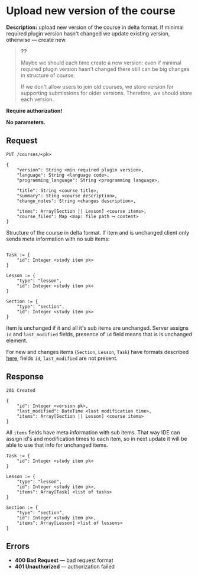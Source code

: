 # Upload new version of the course

**Description:**
upload new version of the course in delta format. If minimal required plugin
version hasn't changed we update existing version, otherwise — create new.

> **??**
> 
> Maybe we should each time create a new version:
> even if minimal required plugin version hasn't changed
> there still can be big changes in structure of course.
>
> If we don't allow users to join old courses, we store
> version for supporting submissions for older versions.
> Therefore, we should store each version. 

**Require authorization!**

**No parameters.**

## Request

```
PUT /courses/<pk>

{
    "version": String <min required plugin version>,
    "language": String <language code>,
    "programming_language": String <programming language>,
    
    "title": String <course title>,
    "summary": Sting <course description>,
    "change_notes": String <changes description>,
    
    "items": Array[Section || Lesson] <course items>,
    "course_files": Map <map: file path ⟶ content>
}
```

Structure of the course in delta format. If item and is unchanged
client only sends meta information with no sub items:

```
 
Task := {
    "id": Integer <study item pk>
}

Lesson := {
    "type": "lesson",
    "id": Integer <study item pk>
}

Section := {
    "type": "section",
    "id": Integer <study item pk>
}
```

Item is unchanged if it and all it's sub items are unchanged.
Server assigns `id` and `last_modified` fields, presence of `id`
field means that is is unchanged element.

For new and changes items (`Section`, `Lesson`, `Task`) have formats 
described [here](formats.md), fields `id`, `last_modified` are not present.


## Response

```
201 Created

{
    "id": Integer <version pk>,
    "last_modified": DateTime <last modification time>,
    "items": Array[Section || Lesson] <course items>
}
```

All `items` fields have meta information with sub items. That way
IDE can assign id's and modification times to each item, so in next
update it will be able to use that info for unchanged items.

```
Task := {
    "id": Integer <study item pk>
}

Lesson := {
    "type": "lesson",
    "id": Integer <study item pk>,
    "items": Array[Task] <list of tasks>
}

Section := {
    "type": "section",
    "id": Integer <study item pk>,
    "items": Array[Lesson] <list of lessons>
}
```


## Errors

* **400 Bad Request** — bad request format
* **401 Unauthorized** — authorization failed


